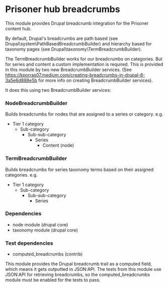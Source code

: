 # Prisoner hub breadcrumbs

This module provides Drupal breadcrumb integration for the Prisoner content hub.

By default, Drupal's breadcrumbs are path based (see Drupal\system\PathBasedBreadcrumbBuilder)
and hierarchy based for taxonomy pages (see Drupal\taxonomy\TermBreadcrumbBuilder).

The TermBreadcrumbBuilder works for our breadcrumbs on categories.  But for series and content a
custom implementation is required.  This is provided in this module by two new BreadcrumbBuilder
services.
(See https://kporras07.medium.com/creating-breadcrumbs-in-drupal-8-3a5e6d888e5b for more info
on creating BreadcrumbBuilder services).

It does this using two BreadcrumbBuilder services:
### NodeBreadcrumbBuilder
Builds breadcrumbs for nodes that are assigned to a series or category.
e.g.
- Tier 1 category
  - Sub-category
    - Sub-sub-category
      - Series
        - Content (node)

### TermBreadcrumbBuilder
Builds breadcrumbs for series taxonomy terms based on their assigned categories.
e.g.
- Tier 1 category
  - Sub-category
    - Sub-sub-category
      - Series

### Dependencies
- node module (drupal core)
- taxonomy module (drupal core)

### Test dependencies
- computed_breadcrumbs (contrib)

This module provides the Drupal breadcrumb trail as a computed field, which means it gets
outputted in JSON:API.
The tests from this module use JSON:API for retrieving breadcrumbs, so the computed_breadcrumbs
module must be enabled for the tests to pass.
